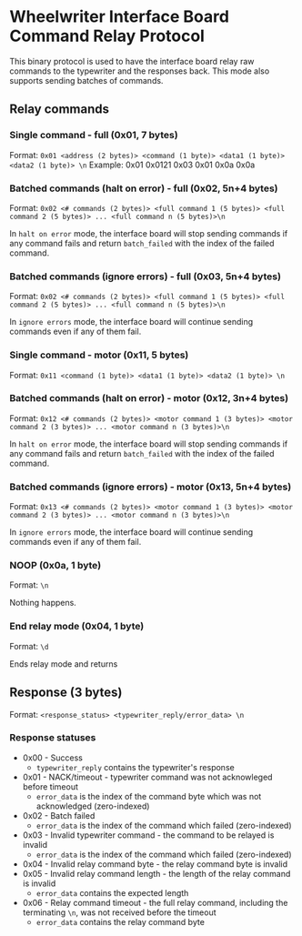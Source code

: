 # Wheelwriter Interface Board Command Relay Protocol
This binary protocol is used to have the interface board relay raw commands to 
the typewriter and the responses back. This mode also supports sending batches 
of commands.

## Relay commands

### Single command - full (0x01, 7 bytes)
Format: `0x01 <address (2 bytes)> <command (1 byte)> <data1 (1 byte)> <data2 (1 byte)> \n`
Example: 0x01 0x0121 0x03 0x01 0x0a 0x0a

### Batched commands (halt on error) - full (0x02, 5n+4 bytes)
Format: `0x02 <# commands (2 bytes)> <full command 1 (5 bytes)> <full command 2 (5 bytes)> ... <full command n (5 bytes)>\n`

In `halt on error` mode, the interface board will stop sending commands if any 
command fails and return `batch_failed` with the index of the failed command.

### Batched commands (ignore errors) - full (0x03, 5n+4 bytes)
Format: `0x02 <# commands (2 bytes)> <full command 1 (5 bytes)> <full command 2 (5 bytes)> ... <full command n (5 bytes)>\n`

In `ignore errors` mode, the interface board will continue sending commands 
even if any of them fail.

### Single command - motor (0x11, 5 bytes)
Format: `0x11 <command (1 byte)> <data1 (1 byte)> <data2 (1 byte)> \n`

### Batched commands (halt on error) - motor (0x12, 3n+4 bytes)
Format: `0x12 <# commands (2 bytes)> <motor command 1 (3 bytes)> <motor command 2 (3 bytes)> ... <motor command n (3 bytes)>\n`

In `halt on error` mode, the interface board will stop sending commands if any 
command fails and return `batch_failed` with the index of the failed command.

### Batched commands (ignore errors) - motor (0x13, 5n+4 bytes)
Format: `0x13 <# commands (2 bytes)> <motor command 1 (3 bytes)> <motor command 2 (3 bytes)> ... <motor command n (3 bytes)>\n`

In `ignore errors` mode, the interface board will continue sending commands 
even if any of them fail.

### NOOP (0x0a, 1 byte)
Format: `\n`

Nothing happens.

### End relay mode (0x04, 1 byte)
Format: `\d`

Ends relay mode and returns

## Response (3 bytes)
Format: `<response_status> <typewriter_reply/error_data> \n`

### Response statuses
* 0x00 - Success
	* `typewriter_reply` contains the typewriter's response
* 0x01 - NACK/timeout - typewriter command was not acknowleged before timeout 
	* `error_data` is the index of the command byte which was not acknowledged (zero-indexed)
* 0x02 - Batch failed
	* `error_data` is the index of the command which failed (zero-indexed)
* 0x03 - Invalid typewriter command - the command to be relayed is invalid
	* `error_data` is the index of the command which failed (zero-indexed)
* 0x04 - Invalid relay command byte - the relay command byte is invalid
* 0x05 - Invalid relay command length - the length of the relay command is invalid
	* `error_data` contains the expected length
* 0x06 - Relay command timeout - the full relay command, including the 
         terminating `\n`, was not received before the timeout
    * `error_data` contains the relay command byte
